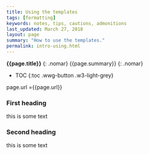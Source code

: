 ```yaml
---
title: Using the templates
tags: [formatting]
keywords: notes, tips, cautions, admonitions
last_updated: March 27, 2018
layout: page
summary: "How to use the templates."
permalink: intro-using.html
---
```

**{{page.title}}**
{: .nomar}
{{page.summary}}
{: .nomar}
* TOC
{:toc .wwg-button .w3-light-grey}

page.url ={{page.url}}

### First heading

this is some text

### Second heading

this is some text
